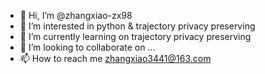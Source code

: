 - 👋 Hi, I’m @zhangxiao-zx98
- 👀 I’m interested in python & trajectory privacy preserving
- 🌱 I’m currently learning on trajectory privacy preserving
- 💞️ I’m looking to collaborate on ...
- 📫 How to reach me zhangxiao3441@163.com

<!---
zhangxiao-zx98/zhangxiao-zx98 is a ✨ special ✨ repository because its `README.md` (this file) appears on your GitHub profile.
You can click the Preview link to take a look at your changes.
--->
